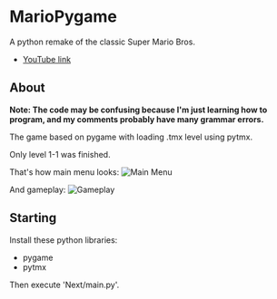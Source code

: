 # MarioPygame

A python remake of the classic Super Mario Bros.

* [YouTube link](https://www.youtube.com/watch?v=WCkBDyX0qNI)

## About
**Note: The code may be confusing because I'm just learning how to program, and my comments probably have many grammar errors.**

The game based on pygame with loading .tmx level using pytmx.

Only level 1-1 was finished. 

That's how main menu looks:
![Main Menu](https://github.com/Winter091/MarioPygame/blob/master/Mario.png)

And gameplay:
![Gameplay](https://github.com/Winter091/MarioPygame/blob/master/Mario_gameplay.png)

## Starting
Install these python libraries:
* pygame
* pytmx

 Then execute 'Next/main.py'. 

